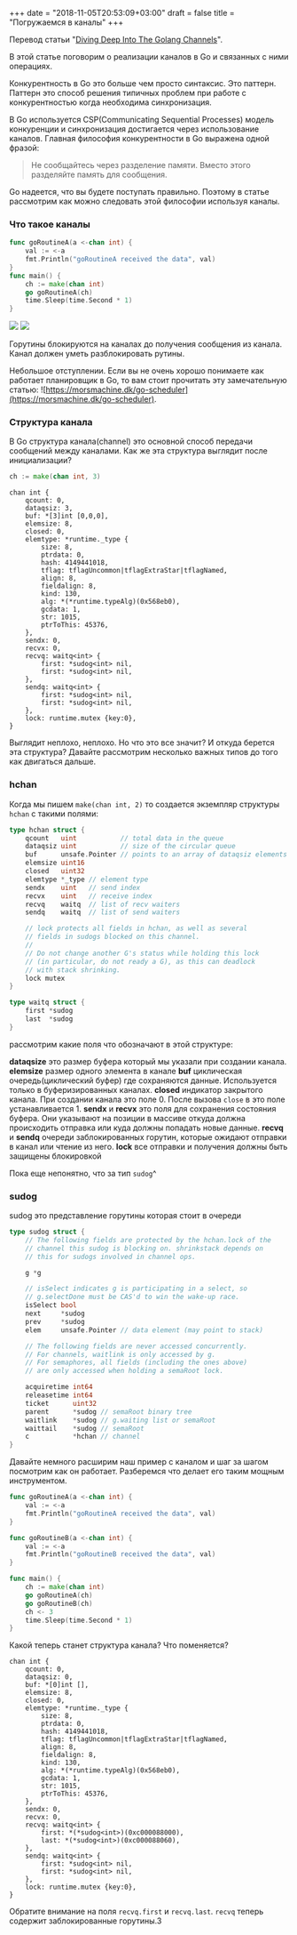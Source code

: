 +++
date = "2018-11-05T20:53:09+03:00"
draft = false
title = "Погружаемся в каналы"
+++

Перевод статьи "[Diving Deep Into The Golang Channels](https://codeburst.io/diving-deep-into-the-golang-channels-549fd4ed21a8)".

В этой статье поговорим о реализации каналов в Go и связанных с ними операциях.

Конкурентность в Go это больше чем просто синтаксис. Это паттерн. Паттерн это способ решения типичных 
проблем при работе с конкурентностью когда необходима синхронизация. 

В Go используется CSP(Communicating Sequential Processes) модель конкуренции и синхронизация достигается через
использование каналов. Главная философия конкурентности в Go выражена одной фразой:

> Не сообщайтесь через разделение памяти. Вместо этого разделяйте память для сообщения.

Go надеется, что вы будете поступать правильно. Поэтому в статье рассмотрим как можно следовать этой философии
используя каналы.

### Что такое каналы

```go
func goRoutineA(a <-chan int) {
    val := <-a
    fmt.Println("goRoutineA received the data", val)
}
func main() {
    ch := make(chan int)
    go goRoutineA(ch)
    time.Sleep(time.Second * 1)
}
```
![](/img/chanels/1.jpeg)
![](/img/chanels/2.jpeg)

Горутины блокируются на каналах до получения сообщения из канала. Канал должен уметь разблокировать рутины.

Небольшое отступлении. Если вы не очень хорошо понимаете как работает планировщик в Go, то вам стоит прочитать эту замечательную статью: ![https://morsmachine.dk/go-scheduler](https://morsmachine.dk/go-scheduler).

### Структура канала

В Go структура канала(channel) это основной способ передачи сообщений между каналами. Как же эта структура
выглядит после инициализации?

```go
ch := make(chan int, 3)
```

```
chan int {
    qcount: 0,
    dataqsiz: 3,
    buf: *[3]int [0,0,0],
    elemsize: 8,
    closed: 0,
    elemtype: *runtime._type {
        size: 8,
        ptrdata: 0,
        hash: 4149441018,
        tflag: tflagUncommon|tflagExtraStar|tflagNamed,
        align: 8,
        fieldalign: 8,
        kind: 130,
        alg: *(*runtime.typeAlg)(0x568eb0),
        gcdata: 1,
        str: 1015,
        ptrToThis: 45376,
    },
    sendx: 0,
    recvx: 0,
    recvq: waitq<int> {
        first: *sudog<int> nil,
        first: *sudog<int> nil,
    },
    sendq: waitq<int> {
        first: *sudog<int> nil,
        first: *sudog<int> nil,
    },
    lock: runtime.mutex {key:0},
}
```

Выглядит неплохо, неплохо. Но что это все значит? И откуда берется эта структура? Давайте рассмотрим несколько
важных типов до того как двигаться дальше.

### hchan

Когда мы пишем `make(chan int, 2)` то создается экземпляр структуры `hchan` с такими полями:

```go
type hchan struct {
	qcount   uint           // total data in the queue
	dataqsiz uint           // size of the circular queue
	buf      unsafe.Pointer // points to an array of dataqsiz elements
	elemsize uint16
	closed   uint32
	elemtype *_type // element type
	sendx    uint   // send index
	recvx    uint   // receive index
	recvq    waitq  // list of recv waiters
	sendq    waitq  // list of send waiters

	// lock protects all fields in hchan, as well as several
	// fields in sudogs blocked on this channel.
	//
	// Do not change another G's status while holding this lock
	// (in particular, do not ready a G), as this can deadlock
	// with stack shrinking.
	lock mutex
}

type waitq struct {
	first *sudog
	last  *sudog
}
```

рассмотрим какие поля что обозначают в этой структуре:

**dataqsize** это размер буфера который мы указали при создании канала.
**elemsize** размер одного элемента в канале
**buf** циклическая очередь(циклический буфер) где сохраняются данные. Используется только в буферизированных каналах.
**closed** индикатор закрытого канала. При создании канала это поле 0. После вызова `close` в это поле устанавливается 1.
**sendx** и **recvx** это поля для сохранения состояния буфера. Они указывают на позиции в массиве откуда должна происходить отправка или куда должны попадать новые данные.
**recvq** и **sendq** очереди заблокированных горутин, которые ожидают отправки в канал или чтение из него.
**lock** все отправки и получения должны быть защищены блокировкой

Пока еще непонятно, что за тип `sudog`^

### sudog

sudog это представление горутины которая стоит в очереди

```go
type sudog struct {
	// The following fields are protected by the hchan.lock of the
	// channel this sudog is blocking on. shrinkstack depends on
	// this for sudogs involved in channel ops.

	g *g

	// isSelect indicates g is participating in a select, so
	// g.selectDone must be CAS'd to win the wake-up race.
	isSelect bool
	next     *sudog
	prev     *sudog
	elem     unsafe.Pointer // data element (may point to stack)

	// The following fields are never accessed concurrently.
	// For channels, waitlink is only accessed by g.
	// For semaphores, all fields (including the ones above)
	// are only accessed when holding a semaRoot lock.

	acquiretime int64
	releasetime int64
	ticket      uint32
	parent      *sudog // semaRoot binary tree
	waitlink    *sudog // g.waiting list or semaRoot
	waittail    *sudog // semaRoot
	c           *hchan // channel
}
```

Давайте немного расширим наш пример с каналом и шаг за шагом посмотрим как он работает. Разберемся что делает его таким мощным инструментом.

```go
func goRoutineA(a <-chan int) {
    val := <-a
    fmt.Println("goRoutineA received the data", val)
}

func goRoutineB(a <-chan int) {
    val := <-a
    fmt.Println("goRoutineB received the data", val)
}

func main() {
    ch := make(chan int)
    go goRoutineA(ch)
    go goRoutineB(ch)
    ch <- 3
    time.Sleep(time.Second * 1)
}
```
Какой теперь станет структура канала? Что поменяется?

```
chan int {
    qcount: 0,
    dataqsiz: 0,
    buf: *[0]int [],
    elemsize: 8,
    closed: 0,
    elemtype: *runtime._type {
        size: 8,
        ptrdata: 0,
        hash: 4149441018,
        tflag: tflagUncommon|tflagExtraStar|tflagNamed,
        align: 8,
        fieldalign: 8,
        kind: 130,
        alg: *(*runtime.typeAlg)(0x568eb0),
        gcdata: 1,
        str: 1015,
        ptrToThis: 45376,
    },
    sendx: 0,
    recvx: 0,
    recvq: waitq<int> {
        first: *(*sudog<int>)(0xc000088000),
        last: *(*sudog<int>)(0xc000088060),
    },
    sendq: waitq<int> {
        first: *sudog<int> nil,
        first: *sudog<int> nil,
    },
    lock: runtime.mutex {key:0},
}
```

Обратите внимание на поля `recvq.first` и `recvq.last`. `recvq` теперь содержит заблокированные горутины.3